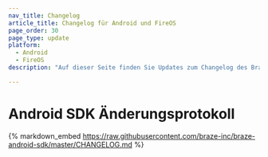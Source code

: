 ```yaml
---
nav_title: Changelog
article_title: Changelog für Android und FireOS
page_order: 30
page_type: update
platform: 
  - Android
  - FireOS
description: "Auf dieser Seite finden Sie Updates zum Changelog des Braze SDK für Android/FireOS."

---
```


# Android SDK Änderungsprotokoll

{% markdown_embed https://raw.githubusercontent.com/braze-inc/braze-android-sdk/master/CHANGELOG.md %}
